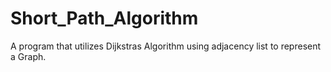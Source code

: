 # Short_Path_Algorithm


A program that utilizes Dijkstras Algorithm using adjacency list to represent a Graph.
